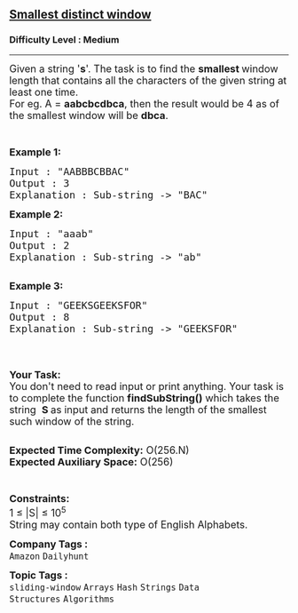 <h2><a href="https://www.geeksforgeeks.org/problems/smallest-distant-window3132/1?page=1&difficulty%255B%255D=1&category%255B%255D=Strings&sortBy=submissions">Smallest distinct window</a></h2><h3>Difficulty Level : Medium</h3><hr><div class="problems_problem_content__Xm_eO"><p><span style="font-size:18px">Given a string '<strong>s</strong>'. The task is to find the <strong>smallest </strong>window length&nbsp;that contains all the characters of the given string at least one time.<br>
For eg. A = <strong>aabcbcdbca</strong>, then the result would be 4 as of the smallest window will be <strong>dbca</strong>.</span></p>

<p>&nbsp;</p>

<p><span style="font-size:18px"><strong>Example 1:</strong></span></p>

<div>
<pre><span style="font-size:18px">Input : "AABBBCBBAC"
Output : 3
Explanation : Sub-string -&gt; "BAC"
</span></pre>
</div>

<div><span style="font-size:18px"><strong>Example 2:</strong></span></div>

<pre><span style="font-size:18px">Input : "aaab"
Output : 2
Explanation : Sub-string -&gt; "ab"</span></pre>

<div>&nbsp;</div>

<div><span style="font-size:18px"><strong>Example 3:</strong></span></div>

<pre><span style="font-size:18px">Input : "GEEKSGEEKSFOR"
Output : 8
Explanation : Sub-string -&gt; "GEEKSFOR"</span></pre>

<p>&nbsp;</p>

<p><br>
<span style="font-size:18px"><strong>Your Task:&nbsp;&nbsp;</strong><br>
You don't need to read input or print anything. Your task is to complete the function&nbsp;<strong>findSubString()</strong>&nbsp;which takes the string&nbsp; <strong>S</strong><strong> </strong>as input&nbsp;and returns the length of the smallest such window of the string.</span></p>

<p><br>
<span style="font-size:18px"><strong>Expected Time Complexity:</strong> O(256.N)<br>
<strong>Expected Auxiliary Space:</strong> O(256)</span></p>

<p>&nbsp;</p>

<p><span style="font-size:18px"><strong>Constraints:</strong><br>
1 ≤ |S| ≤ 10<sup>5</sup><br>
String may contain both type of English Alphabets.</span></p>
</div><p><span style=font-size:18px><strong>Company Tags : </strong><br><code>Amazon</code>&nbsp;<code>Dailyhunt</code>&nbsp;<br><p><span style=font-size:18px><strong>Topic Tags : </strong><br><code>sliding-window</code>&nbsp;<code>Arrays</code>&nbsp;<code>Hash</code>&nbsp;<code>Strings</code>&nbsp;<code>Data Structures</code>&nbsp;<code>Algorithms</code>&nbsp;